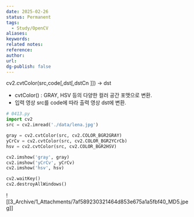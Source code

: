 ```yaml
---
date: 2025-02-26
status: Permanent
tags: 
  - Study/OpenCV 
aliases: 
keywords: 
related notes: 
reference: 
author: 
url: 
dg-publish: false
---
```

cv2.cvtColor(src,code[,dst[,dstCn ]]) -> dst
- cvtColor() : GRAY, HSV 등의 다양한 컬러 공간 포맷으로 변환.
- 입력 영상 src를 code에 따라 출력 영상 dst에 변환.

```python
# 0413.py
import cv2
src = cv2.imread('./data/lena.jpg')

gray = cv2.cvtColor(src, cv2.COLOR_BGR2GRAY)
yCrCv = cv2.cvtColor(src, cv2.COLOR_BGR2YCrCb)
hsv = cv2.cvtColor(src, cv2.COLOR_BGR2HSV)

cv2.imshow('gray', gray)
cv2.imshow('yCrCv', yCrCv)
cv2.imshow('hsv', hsv)

cv2.waitKey()
cv2.destroyAllWindows()
```
![[3_Archive/1_Attachments/7af589230321464d853e675a1a5fbf40_MD5.jpeg]]

